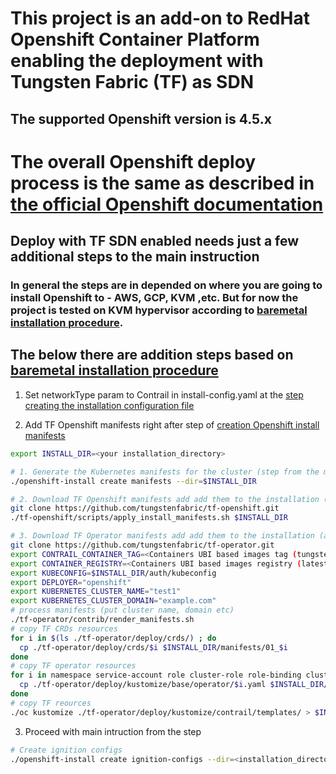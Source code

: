  # This project is an add-on to RedHat Openshift Container Platform enabling the deployment with Tungsten Fabric (TF) as SDN
## The supported Openshift version is 4.5.x

# The overall Openshift deploy process is the same as described in [the official Openshift documentation](https://docs.openshift.com/container-platform/4.5/welcome/index.html)

## Deploy with TF SDN enabled needs just a few additional steps to the main instruction
### In general the steps are in depended on where you are going to install Openshift to - AWS, GCP, KVM ,etc. But for now the project is tested on KVM hypervisor according to [baremetal installation procedure](https://docs.openshift.com/container-platform/4.5/installing/installing_bare_metal/installing-bare-metal.html).

## The below there are addition steps based on [baremetal installation procedure](https://docs.openshift.com/container-platform/4.5/installing/installing_bare_metal/installing-bare-metal.html)

1. Set networkType param to Contrail in install-config.yaml at the [step creating the installation configuration file](https://docs.openshift.com/container-platform/4.5/installing/installing_bare_metal/installing-bare-metal.html#installation-initializing-manual_installing-bare-metal)

2. Add TF Openshift manifests right after step of [creation Openshift install manifests](https://docs.openshift.com/container-platform/4.5/installing/installing_bare_metal/installing-bare-metal.html#installation-user-infra-generate-k8s-manifest-ignition_installing-bare-metal)
```bash
export INSTALL_DIR=<your installation_directory>

# 1. Generate the Kubernetes manifests for the cluster (step from the main instruction)
./openshift-install create manifests --dir=$INSTALL_DIR

# 2. Download TF Openshift manifests add add them to the installation (additional step)
git clone https://github.com/tungstenfabric/tf-openshift.git
./tf-openshift/scripts/apply_install_manifests.sh $INSTALL_DIR

# 3. Download TF Operator manifests add add them to the installation (additional step)
git clone https://github.com/tungstenfabric/tf-operator.git
export CONTRAIL_CONTAINER_TAG=<Containers UBI based images tag (tungstenfabric on dockerhub by default)>
export CONTAINER_REGISTRY=<Containers UBI based images registry (latest by default)>
export KUBECONFIG=$INSTALL_DIR/auth/kubeconfig
export DEPLOYER="openshift"
export KUBERNETES_CLUSTER_NAME="test1"
export KUBERNETES_CLUSTER_DOMAIN="example.com"
# process manifests (put cluster name, domain etc)
./tf-operator/contrib/render_manifests.sh
# copy TF CRDs resources
for i in $(ls ./tf-operator/deploy/crds/) ; do
  cp ./tf-operator/deploy/crds/$i $INSTALL_DIR/manifests/01_$i
done
# copy TF operator resources
for i in namespace service-account role cluster-role role-binding cluster-role-binding operator ; do
  cp ./tf-operator/deploy/kustomize/base/operator/$i.yaml $INSTALL_DIR/manifests/02-tf-operator-$i.yaml
done
# copy TF reources
./oc kustomize ./tf-operator/deploy/kustomize/contrail/templates/ > $INSTALL_DIR/manifests/03-tf.yaml
```

3. Proceed with main intruction from the step
```bash
# Create ignition configs
./openshift-install create ignition-configs --dir=<installation_directory>
```
